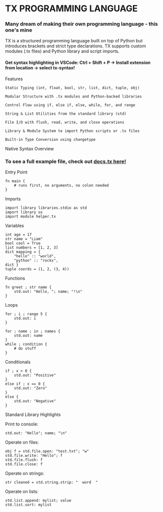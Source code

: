 # TX PROGRAMMING LANGUAGE
### Many dream of making their own programming language - this one's mine
TX is a structured programming language built on top of Python but introduces brackets and strict type declarations. TX supports custom modules (.tx files) and Python library and script imports.
#### Get syntax highlighting in VSCode: Ctrl + Shift + P -> Install extension from location -> select tx-syntax!

Features

    Static Typing (int, float, bool, str, list, dict, tuple, obj)

    Modular Structure with .tx modules and Python-backed libraries

    Control Flow using if, else if, else, while, for, and range

    String & List Utilities from the standard library (std)

    File I/O with flush, read, write, and close operations

    Library & Module System to import Python scripts or .tx files
    
    Built-in Type Conversion using changetype

Native Syntax Overview
### To see a full example file, check out [docs.tx here!](https://github.com/Typhoonz0/tx-language/blob/main/docs.tx)

Entry Point
```
fn main {
    # runs first, no arguments, no colon needed
}
```
Imports
```
import library libraries.stdio as std
import library os
import module helper.tx
```
Variables
```
int age = 17
str name = "Liam"
bool cool = True
list numbers = [1, 2, 3]
dict mapping = {
    "hello" :: "world",
    "python" :: "rocks",
dict }
tuple coords = (1, 2, (3, 4))
```
Functions
```
fn greet ; str name {
    std.out: "Hello, "; name; "!\n"
}
```
Loops
```
for ; i ; range 5 {
    std.out: i
}

for ; name ; in ; names {
    std.out: name
}
while ; condition {
    # do stuff
}
```
Conditionals
```
if ; x > 0 {
    std.out: "Positive"
}
else if ; x == 0 {
    std.out: "Zero"
}
else {
    std.out: "Negative"
}
```

Standard Library Highlights

Print to console:
```
std.out: "Hello"; name; "\n"
```
Operate on files:
```
obj f = std.file.open: "test.txt"; "w"
std.file.write: "Hello"; f
std.file.flush: f
std.file.close: f
```
Operate on strings:
```
str cleaned = std.string.strip: "  word  "
```
Operate on lists:
```
std.list.append: mylist; value
std.list.sort: mylist
```
